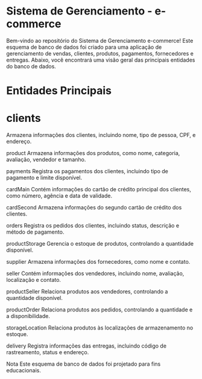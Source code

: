 # Sistema de Gerenciamento - e-commerce
Bem-vindo ao repositório do Sistema de Gerenciamento e-commerce! Este esquema de banco de dados foi criado para uma aplicação de gerenciamento de vendas, clientes, produtos, pagamentos, fornecedores e entregas. Abaixo, você encontrará uma visão geral das principais entidades do banco de dados.

# Entidades Principais
# clients
Armazena informações dos clientes, incluindo nome, tipo de pessoa, CPF, e endereço.

product
Armazena informações dos produtos, como nome, categoria, avaliação, vendedor e tamanho.

payments
Registra os pagamentos dos clientes, incluindo tipo de pagamento e limite disponível.

cardMain
Contém informações do cartão de crédito principal dos clientes, como número, agência e data de validade.

cardSecond
Armazena informações do segundo cartão de crédito dos clientes.

orders
Registra os pedidos dos clientes, incluindo status, descrição e método de pagamento.

productStorage
Gerencia o estoque de produtos, controlando a quantidade disponível.

supplier
Armazena informações dos fornecedores, como nome e contato.

seller
Contém informações dos vendedores, incluindo nome, avaliação, localização e contato.

productSeller
Relaciona produtos aos vendedores, controlando a quantidade disponível.

productOrder
Relaciona produtos aos pedidos, controlando a quantidade e a disponibilidade.

storageLocation
Relaciona produtos às localizações de armazenamento no estoque.

delivery
Registra informações das entregas, incluindo código de rastreamento, status e endereço.

Nota
Este esquema de banco de dados foi projetado para fins educacionais.
